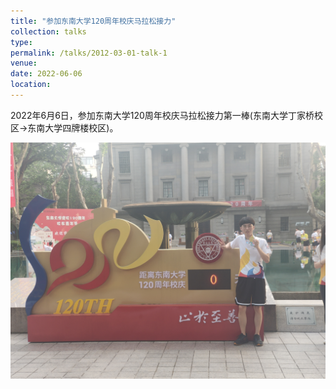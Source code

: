 ```yaml
---
title: "参加东南大学120周年校庆马拉松接力"
collection: talks
type:
permalink: /talks/2012-03-01-talk-1
venue: 
date: 2022-06-06
location:
---
```


2022年6月6日，参加东南大学120周年校庆马拉松接力第一棒(东南大学丁家桥校区->东南大学四牌楼校区)。

![](../images/校庆马拉松1.jpg)
